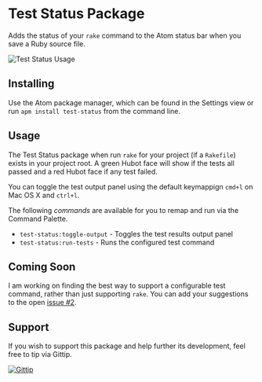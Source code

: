 # Test Status Package

Adds the status of your `rake` command to the Atom status bar when you save a
Ruby source file.

![Test Status Usage](https://raw.github.com/tombell/test-status/master/screenshots/atom-test-status.gif)

## Installing

Use the Atom package manager, which can be found in the Settings view or run
`apm install test-status` from the command line.

## Usage

The Test Status package when run `rake` for your project (if a `Rakefile`)
exists in your project root. A green Hubot face will show if the tests all
passed and a red Hubot face if any test failed.

You can toggle the test output panel using the default keymappign `cmd+l` on Mac
OS X and `ctrl+l`.

The following _commands_ are available for you to remap and run via the Command
Palette.

* `test-status:toggle-output` - Toggles the test results output panel
* `test-status:run-tests` - Runs the configured test command

## Coming Soon

I am working on finding the best way to support a configurable test command,
rather than just supporting `rake`. You can add your suggestions to the open
[issue #2](https://github.com/tombell/test-status/issues/2).

## Support

If you wish to support this package and help further its development, feel free
to tip via Gittip.

[![Gittip](http://img.shields.io/gittip/tombell.png)](https://www.gittip.com/tombell/)
